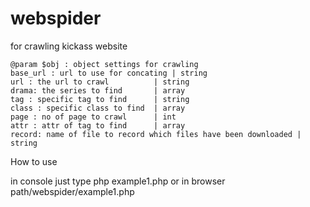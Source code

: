 # webspider
for crawling kickass website

	@param $obj : object settings for crawling
	base_url : url to use for concating	| string		
	url : the url to crawl			| string
	drama: the series to find		| array
	tag : specific tag to find		| string
	class : specific class to find  | array
	page : no of page to crawl		| int
	attr : attr of tag to find		| array
	record: name of file to record which files have been downloaded | string
	
How to use

in console just type php example1.php
or
in browser path/webspider/example1.php
